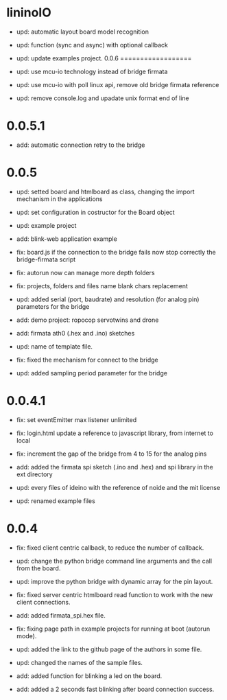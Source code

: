 lininoIO
==================
* upd: automatic layout board model recognition
* upd: function (sync and async) with optional callback
* upd: update examples project.
0.0.6
==================
* upd: use mcu-io technology instead of bridge firmata

* upd: use mcu-io with poll linux api, remove old bridge firmata reference

* upd: remove console.log and upadate unix format end of line

0.0.5.1
==================
* add: automatic connection retry to the bridge

0.0.5
==================
* upd: setted board and htmlboard as class, changing the import mechanism in the applications
* upd: set configuration in costructor for the Board object
* upd: example project
* add: blink-web application example

* fix: board.js if the connection to the bridge fails now stop correctly the bridge-firmata script

* fix: autorun now can manage more depth folders
* fix: projects, folders and files name blank chars replacement
* upd: added serial (port, baudrate) and resolution (for analog pin) parameters for the bridge
* add: demo project: ropocop servotwins and drone
* add: firmata ath0 (.hex and .ino) sketches
* upd: name of template file.
* fix: fixed the mechanism for connect to the bridge

* upd: added sampling period parameter for the bridge

0.0.4.1
==================
* fix: set eventEmitter max listener unlimited
* fix: login.html update a reference to javascript library, from internet to local
* fix: increment the gap of the bridge from 4 to 15 for the analog pins
* add: added the firmata spi sketch (.ino and .hex) and spi library in the ext directory

* upd: every files of ideino with the reference of noide and the mit license

* upd: renamed example files

0.0.4
==================
* fix: fixed client centric callback, to reduce the number of callback.
* upd: change the python bridge command line arguments and the call from the board.
* upd: improve the python bridge with dynamic array for the pin layout.
* fix: fixed server centric htmlboard read function to work with the new client connections.
* add: added firmata_spi.hex file.

* fix: fixing page path in example projects for running at boot (autorun mode).
* upd: added the link to the github page of the authors in some file. 
* upd: changed the names of the sample files.
* add: added function for blinking a led on the board.
* add: added a 2 seconds fast blinking after board connection success.